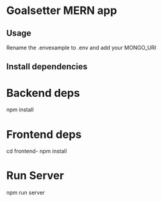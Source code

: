 # Goalsetter MERN app

## Usage

Rename the .envexample to .env and add your MONGO_URI

## Install dependencies

# Backend deps
npm install

# Frontend deps
cd frontend-
npm install

# Run Server
npm run server
